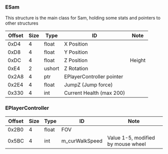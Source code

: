 ### ESam
This structure is the main class for Sam, holding some stats and pointers to other structures

| Offset | Size | Type | ID | Note |
| --- | --- | --- | ------------| - |
| 0xD4 | 4 | float | X Position |
| 0xD8 | 4 | float | Y Position |
| 0xDC | 4 | float | Z Position | Height |
| 0xE4 | 2 | ushort | Z Rotation |
| 0x2A8| 4 | ptr | EPlayerController pointer |
| 0x2E4 | 4 | float | JumpZ (Jump force) |
| 0x330 | 4 | int | Current Health (max 200) |


### EPlayerController

| Offset | Size | Type | ID | Note |
| --- | --- | --- | ------------| --- |
| 0x2B0 | 4 | float | FOV |
| 0x5BC | 4 | int | m_curWalkSpeed | Value 1-5, modified by mouse wheel |
